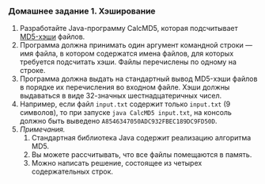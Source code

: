 ### Домашнее задание 1. Хэширование

1. Разработайте Java-программу CalcMD5, которая подсчитывает [MD5-хэши](https://en.wikipedia.org/wiki/MD5) файлов.
2. Программа должна принимать один аргумент командной строки — имя файла, в котором содержатся имена файлов, для которых требуется подсчитать хэши. Файлы перечислены по одному на строке.
3. Программа должна выдать на стандартный вывод MD5-хэши файлов в порядке их перечисления во входном файле. Хэши должны выдаваться в виде 32-значных шестнадцатеричных чисел.
4. Например, если файл `input.txt` содержит только `input.txt` (9 символов), то при запуске `java CalcMD5 input.txt`, на консоль должно быть выведено `A8546347050ADC932FBEC189DC9FD50D`.
5. *Примечания.*
    1. Стандартная библиотека Java содержит реализацию алгоритма MD5.
    2. Вы можете рассчитывать, что все файлы помещаются в память.
    3. Можно написать решение, состоящее из четырех содержательных строк.
